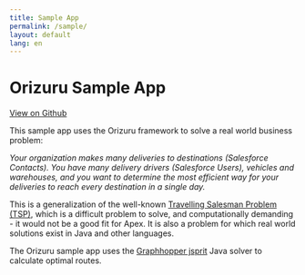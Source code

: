 ```yaml
---
title: Sample App
permalink: /sample/
layout: default
lang: en
---
```


# Orizuru Sample App
[View on Github](https://github.com/financialforcedev/orizuru-sample-app)

This sample app uses the Orizuru framework to solve a real world business problem:

*Your organization makes many deliveries to destinations (Salesforce Contacts). You have many delivery drivers (Salesforce Users), vehicles and warehouses, and you want to determine the most efficient way for your deliveries to reach every destination in a single day.*

This is a generalization of the well-known [Travelling Salesman Problem (TSP)](https://en.wikipedia.org/wiki/Travelling_salesman_problem), which is a difficult problem to solve, and computationally demanding - it would not be a good fit for Apex. It is also a problem for which real world solutions exist in Java and other languages.

The Orizuru sample app uses the [Graphhopper jsprit](https://github.com/graphhopper/jsprit) Java solver to calculate optimal routes.

